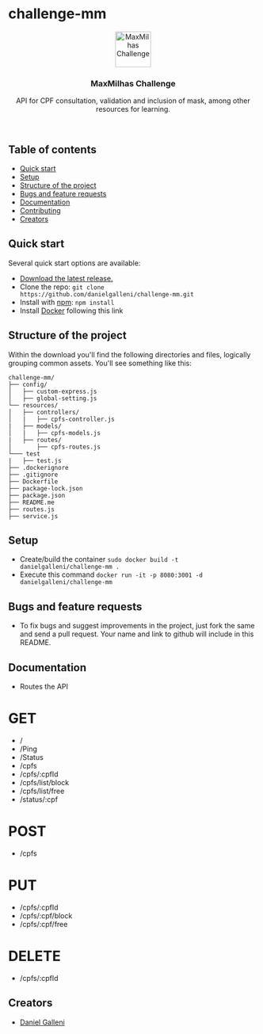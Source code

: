 # challenge-mm

<p align="center">
  <a href="https://www.maxmilhas.com.br/">
    <img src="https://assets.maxmilhas.com.br/f0c0c10e7e14/site/img/logo.png" alt="MaxMilhas Challenge" height=72>
  </a>

  <h3 align="center">MaxMilhas Challenge</h3>

  <p align="center">
    API for CPF consultation, validation and inclusion of mask, among other resources for learning.
  </p>
</p>
<br>

## Table of contents

- [Quick start](#quick-start)
- [Setup](#setup)
- [Structure of the project](#structure-of-the-project)
- [Bugs and feature requests](#bugs-and-feature-requests)
- [Documentation](#documentation)
- [Contributing](#contributing)
- [Creators](#creators)

## Quick start

Several quick start options are available:

- [Download the latest release.](https://github.com/danielgalleni/challenge-mm.git)
- Clone the repo: `git clone https://github.com/danielgalleni/challenge-mm.git`
- Install with [npm](https://www.npmjs.com/): `npm install`
- Install [Docker](https://docs.docker.com/engine/installation/linux/docker-ce/ubuntu/#os-requirements) following this link

## Structure of the project

Within the download you'll find the following directories and files, logically grouping common assets. You'll see something like this:

```
challenge-mm/
├── config/
│   ├── custom-express.js
│   ├── global-setting.js
└── resources/
│   ├── controllers/
│   |   ├── cpfs-controller.js
|   ├── models/
│   |   ├── cpfs-models.js
|   ├── routes/
│       ├── cpfs-routes.js
└─── test
|   ├── test.js
├── .dockerignore
├── .gitignore
├── Dockerfile
├── package-lock.json
├── package.json
├── README.me
├── routes.js
├── service.js
```

## Setup
- Create/build the container `sudo docker build -t danielgalleni/challenge-mm .`
- Execute this command `docker run -it -p 8080:3001 -d danielgalleni/challenge-mm`

## Bugs and feature requests
- To fix bugs and suggest improvements in the project, just fork the same and send a pull request. Your name and link to github will include in this README.

## Documentation
- Routes the API

# GET
- /
- /Ping
- /Status
- /cpfs
- /cpfs/:cpfId
- /cpfs/list/block
- /cpfs/list/free
- /status/:cpf

# POST
- /cpfs

# PUT
- /cpfs/:cpfId
- /cpfs/:cpf/block
- /cpfs/:cpf/free

# DELETE
- /cpfs/:cpfId

## Creators
- [Daniel Galleni](https://github.com/danielgalleni/)